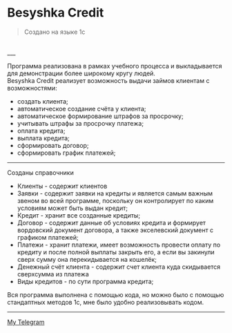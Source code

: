 # Besyshka Credit
> Создано на языке 1с
<br>
___

Программа реализована в рамках учебного процесса и выкладывается для демонстрации более широкому кругу людей. 
<br>
Besyshka Credit реализует возможность выдачи займов клиентам с возможностями:
 
 - создать клиента;
 - автоматическое создание счёта у клиента;
 - автоматическое формирование штрафов за просрочку;
 - учитывать штрафы за просрочку платежа;
 - оплата кредита;
 - выплата кредита;
 - сформировать договор;
 - сформировать график платежей;
 ___
Созданы справочники 
 - Клиенты - содержит клиентов
 - Заявки - содержит заявки на кредиты и является самым важным звеном во всей программе, поскольку он контролирует по каким условиям может быть выдан кредит;
 - Кредит - хранит все созданные кредиты;
 - Договор - содержит данные об условиях кредита и формирует вордовский документ договора, а также экселевский документ с графиком платежей;
 - Платежи - хранит платежи, имеет возможность провести оплату по кредиту и после полной выплаты закрыть его, а если вы закинули сверх сумму она перекидывается на кошелёк;
 - Денежный счёт клиента - содержит счет клиента куда скидывается сверхсумма из платежа
 - Виды кредитов - по сути программа кредита;
 
Вся программа выполнена с помощью кода, но можно было с помощью стандаптных методов 1с, мне было удобно реализовывать кодом.

___
[My Telegram](https://t.me/BESpalikov)
